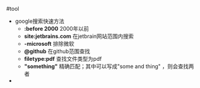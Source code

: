 #tool 

- google搜索快速方法
	- **:before 2000**  2000年以前
	- **site:jetbrains.com**  在jetbrain网站范围内搜索
	- **-microsoft**  排除微软
	- **@github**  在github范围查找
	- **filetype:pdf**  查找文件类型为pdf
	- **"something"**  精确匹配；其中可以写成"some and thing" ，则会查找两者
- 

